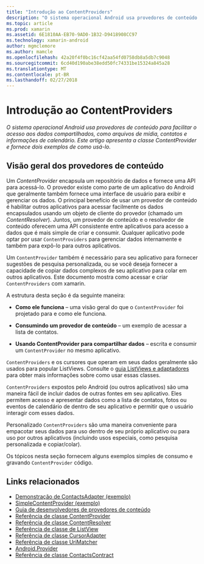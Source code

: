 ```yaml
---
title: "Introdução ao ContentProviders"
description: "O sistema operacional Android usa provedores de conteúdo para facilitar o acesso aos dados compartilhados, como arquivos de mídia, contatos e informações de calendário. Este artigo apresenta a classe ContentProvider e fornece dois exemplos de como usá-lo."
ms.topic: article
ms.prod: xamarin
ms.assetid: 6E1810AA-EB70-9AD0-1B32-D9418908CC97
ms.technology: xamarin-android
author: mgmclemore
ms.author: mamcle
ms.openlocfilehash: 42a20f4f0bc16cf42aa54fd0758db8a5db7c9048
ms.sourcegitcommit: 6cd40d190abe38edd50fc74331be15324a845a28
ms.translationtype: MT
ms.contentlocale: pt-BR
ms.lasthandoff: 02/27/2018
---
```

# <a name="intro-to-contentproviders"></a>Introdução ao ContentProviders

_O sistema operacional Android usa provedores de conteúdo para facilitar o acesso aos dados compartilhados, como arquivos de mídia, contatos e informações de calendário. Este artigo apresenta a classe ContentProvider e fornece dois exemplos de como usá-lo._


## <a name="content-providers-overview"></a>Visão geral dos provedores de conteúdo

Um *ContentProvider* encapsula um repositório de dados e fornece uma API para acessá-lo. O provedor existe como parte de um aplicativo do Android que geralmente também fornece uma interface de usuário para exibir e gerenciar os dados. O principal benefício de usar um provedor de conteúdo é habilitar outros aplicativos para acessar facilmente os dados encapsulados usando um objeto de cliente do provedor (chamado um *ContentResolver*). Juntos, um provedor de conteúdo e o resolvedor de conteúdo oferecem uma API consistente entre aplicativos para acesso a dados que é mais simple de criar e consumir. Qualquer aplicativo pode optar por usar `ContentProviders` para gerenciar dados internamente e também para expô-lo para outros aplicativos.

Um `ContentProvider` também é necessário para seu aplicativo para fornecer sugestões de pesquisa personalizada, ou se você deseja fornecer a capacidade de copiar dados complexos de seu aplicativo para colar em outros aplicativos. Este documento mostra como acessar e criar `ContentProviders` com xamarin.

A estrutura desta seção é da seguinte maneira:

- **Como ele funciona** &ndash; uma visão geral do que o `ContentProvider` foi projetado para e como ele funciona.

- **Consumindo um provedor de conteúdo** &ndash; um exemplo de acessar a lista de contatos.

- **Usando ContentProvider para compartilhar dados** &ndash; escrita e consumir um `ContentProvider` no mesmo aplicativo.

`ContentProviders` e os cursores que operam em seus dados geralmente são usados para popular ListViews. Consulte o [guia ListViews e adaptadores](~/android/user-interface/layouts/list-view/index.md) para obter mais informações sobre como usar essas classes.

`ContentProviders` expostos pelo Android (ou outros aplicativos) são uma maneira fácil de incluir dados de outras fontes em seu aplicativo. Eles permitem acesso e apresentar dados como a lista de contatos, fotos ou eventos de calendário de dentro de seu aplicativo e permitir que o usuário interagir com esses dados.

Personalizado `ContentProviders` são uma maneira conveniente para empacotar seus dados para uso dentro de seu próprio aplicativo ou para uso por outros aplicativos (incluindo usos especiais, como pesquisa personalizada e copiar/colar).

Os tópicos nesta seção fornecem alguns exemplos simples de consumo e gravando `ContentProvider` código.



## <a name="related-links"></a>Links relacionados

- [Demonstração de ContactsAdapter (exemplo)](https://developer.xamarin.com/samples/monodroid/PlatformFeatures/ContactsAdapterDemo/)
- [SimpleContentProvider (exemplo)](https://developer.xamarin.com/samples/monodroid/PlatformFeatures/SimpleContentProvider)
- [Guia de desenvolvedores de provedores de conteúdo](http://developer.android.com/guide/topics/providers/content-providers.html)
- [Referência de classe ContentProvider](https://developer.xamarin.com/api/type/Android.Content.ContentProvider/)
- [Referência de classe ContentResolver](https://developer.xamarin.com/api/type/Android.Content.ContentResolver/)
- [Referência de classe de ListView](https://developer.xamarin.com/api/type/Android.Widget.ListView/)
- [Referência de classe CursorAdapter](https://developer.xamarin.com/api/type/Android.Widget.CursorAdapter/)
- [Referência de classe UriMatcher](https://developer.xamarin.com/api/type/Android.Content.UriMatcher/)
- [Android.Provider](https://developer.xamarin.com/api/namespace/Android.Provider/)
- [Referência de classe ContactsContract](https://developer.xamarin.com/api/type/Android.Provider.ContactsContract/)
